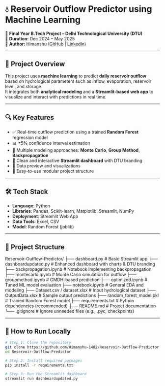 # 💧 Reservoir Outflow Predictor using Machine Learning

📘 **Final Year B.Tech Project – Delhi Technological University (DTU)**  
📅 **Duration:** Dec 2024 – May 2025  
👤 **Author:** Himanshu ([GitHub](https://github.com/Himanshu-1402) | [LinkedIn](https://linkedin.com/in/himanshu-saroha))

---

## 📌 Project Overview

This project uses **machine learning** to predict **daily reservoir outflow** based on hydrological parameters such as inflow, evaporation, reservoir level, and storage.  
It integrates both **analytical modeling** and a **Streamlit-based web app** to visualize and interact with predictions in real time.

---

## 🔍 Key Features

- ✅ Real-time outflow prediction using a trained **Random Forest** regression model  
- 📊 ±5% confidence interval estimation  
- 🧮 Multiple modeling approaches: **Monte Carlo**, **Group Method**, **Backpropagation**  
- 🎯 Clean and interactive **Streamlit dashboard** with DTU branding  
- 🧾 Data preview and visualizations  
- 📁 Easy-to-use modular project structure  

---

## 🛠 Tech Stack

- **Language**: Python  
- **Libraries**: Pandas, Scikit-learn, Matplotlib, Streamlit, NumPy  
- **Deployment**: Streamlit Web App  
- **Data Tools**: Excel, CSV  
- **Model**: Random Forest (joblib)

---

## 📂 Project Structure

Reservoir-Outflow-Predictor/
├── dashboard.py # Basic Streamlit app
├── dashboardupdated.py # Enhanced dashboard with charts & DTU branding
├── backpropagation.ipynb # Notebook implementing backpropagation
├── montecarlo.ipynb # Monte Carlo simulation for outflow
├── groupmethod.ipynb # GMDH-based prediction
├── optimized.ipynb # Tuned ML model evaluation
├── notebook.ipynb # General EDA and modeling
├── Dataset.csv / dataset.xlsx # Input hydrological dataset
├── OutputData.xlsx # Sample output predictions
├── random_forest_model.pkl # Trained Random Forest model
├── requirements.txt # Python dependencies (recommended)
├── README.md # Project documentation
└── .gitignore # Ignore unneeded files (e.g., .pyc, checkpoints)


---

## 🚀 How to Run Locally

```bash
# Step 1: Clone the repository
git clone https://github.com/Himanshu-1402/Reservoir-Outflow-Predictor.git
cd Reservoir-Outflow-Predictor

# Step 2: Install required packages
pip install -r requirements.txt

# Step 3: Run the Streamlit dashboard
streamlit run dashboardupdated.py
